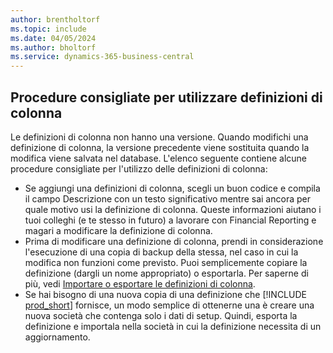 ```yaml
---
author: brentholtorf
ms.topic: include
ms.date: 04/05/2024
ms.author: bholtorf
ms.service: dynamics-365-business-central
---
```


## Procedure consigliate per utilizzare definizioni di colonna

Le definizioni di colonna non hanno una versione. Quando modifichi una definizione di colonna, la versione precedente viene sostituita quando la modifica viene salvata nel database. L'elenco seguente contiene alcune procedure consigliate per l'utilizzo delle definizioni di colonna:

- Se aggiungi una definizioni di colonna, scegli un buon codice e compila il campo Descrizione con un testo significativo mentre sai ancora per quale motivo usi la definizione di colonna. Queste informazioni aiutano i tuoi colleghi (e te stesso in futuro) a lavorare con Financial Reporting e magari a modificare la definizione di colonna.
- Prima di modificare una definizione di colonna, prendi in considerazione l'esecuzione di una copia di backup della stessa, nel caso in cui la modifica non funzioni come previsto. Puoi semplicemente copiare la definizione (dargli un nome appropriato) o esportarla. Per saperne di più, vedi [Importare o esportare le definizioni di colonna](#import-or-export-financial-report-column-definitions).
- Se hai bisogno di una nuova copia di una definizione che [!INCLUDE [prod_short](prod_short.md)] fornisce, un modo semplice di ottenerne una è creare una nuova società che contenga solo i dati di setup. Quindi, esporta la definizione e importala nella società in cui la definizione necessita di un aggiornamento.